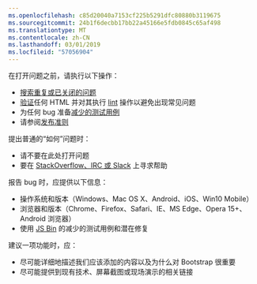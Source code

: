 ```yaml
---
ms.openlocfilehash: c85d20040a7153cf225b5291dfc80880b3119675
ms.sourcegitcommit: 24b1f6decbb17bb22a45166e5fdb0845c65af498
ms.translationtype: MT
ms.contentlocale: zh-CN
ms.lasthandoff: 03/01/2019
ms.locfileid: "57056904"
---
```

在打开问题之前，请执行以下操作：

- [搜索重复或已关闭的问题](https://github.com/twbs/bootstrap/issues?utf8=%E2%9C%93&q=is%3Aissue)
- [验证](http://validator.w3.org/nu/)任何 HTML 并对其执行 [lint](https://github.com/twbs/bootlint#in-the-browser) 操作以避免出现常见问题
- 为任何 bug 准备[减少的测试用例](https://css-tricks.com/reduced-test-cases/)
- 请参阅[发布准则](https://github.com/twbs/bootstrap/blob/master/CONTRIBUTING.md)

提出普通的“如何”问题时：

- 请不要在此处打开问题
- 要在 [StackOverflow、IRC 或 Slack](https://github.com/twbs/bootstrap/blob/master/README.md#community) 上寻求帮助

报告 bug 时，应提供以下信息：

- 操作系统和版本（Windows、Mac OS X、Android、iOS、Win10 Mobile）
- 浏览器和版本（Chrome、Firefox、Safari、IE、MS Edge、Opera 15+、 Android 浏览器）
- 使用 [JS Bin](https://jsbin.com) 的减少的测试用例和潜在修复

建议一项功能时，应：

- 尽可能详细地描述我们应该添加的内容以及为什么对 Bootstrap 很重要
- 尽可能提供到现有技术、屏幕截图或现场演示的相关链接
